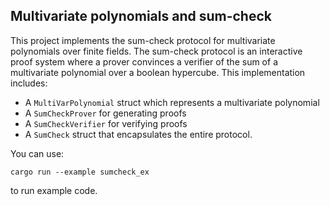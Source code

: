 ## Multivariate polynomials and sum-check

This project implements the sum-check protocol for multivariate polynomials over finite fields. The sum-check protocol is an interactive proof system where a prover convinces a verifier of the sum of a multivariate polynomial over a boolean hypercube. This implementation includes:

- A `MultiVarPolynomial` struct which represents a multivariate polynomial
- A `SumCheckProver` for generating proofs
- A `SumCheckVerifier` for verifying proofs
- A `SumCheck` struct that encapsulates the entire protocol.

You can use:

`cargo run --example sumcheck_ex`

to run example code.
